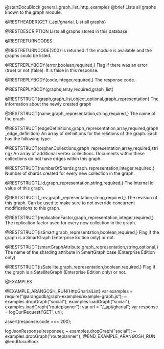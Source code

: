 
@startDocuBlock general_graph_list_http_examples
@brief Lists all graphs known to the graph module.

@RESTHEADER{GET /_api/gharial, List all graphs}

@RESTDESCRIPTION
Lists all graphs stored in this database.

@RESTRETURNCODES

@RESTRETURNCODE{200}
Is returned if the module is available and the graphs could be listed.

@RESTREPLYBODY{error,boolean,required,}
Flag if there was an error (true) or not (false).
It is false in this response.

@RESTREPLYBODY{code,integer,required,}
The response code.

@RESTREPLYBODY{graphs,array,required,graph_list}

@RESTSTRUCT{graph,graph_list,object,optional,graph_representation}
The information about the newly created graph

@RESTSTRUCT{name,graph_representation,string,required,}
The name of the graph

@RESTSTRUCT{edgeDefinitions,graph_representation,array,required,graph_edge_definition}
An array of definitions for the relations of the graph.
Each has the following type:

@RESTSTRUCT{orphanCollections,graph_representation,array,required,string}
An array of additional vertex collections.
Documents within these collections do not have edges within this graph.

@RESTSTRUCT{numberOfShards,graph_representation,integer,required,}
Number of shards created for every new collection in the graph.

@RESTSTRUCT{_id,graph_representation,string,required,}
The internal id value of this graph.

@RESTSTRUCT{_rev,graph_representation,string,required,}
The revision of this graph. Can be used to make sure to not override
concurrent modifications to this graph.

@RESTSTRUCT{replicationFactor,graph_representation,integer,required,}
The replication factor used for every new collection in the graph.

@RESTSTRUCT{isSmart,graph_representation,boolean,required,}
Flag if the graph is a SmartGraph (Enterprise Edition only) or not.

@RESTSTRUCT{smartGraphAttribute,graph_representation,string,optional,}
The name of the sharding attribute in SmartGraph case (Enterprise Edition only)

@RESTSTRUCT{isSatellite,graph_representation,boolean,required,}
Flag if the graph is a SatelliteGraph (Enterprise Edition only) or not.

@EXAMPLES

@EXAMPLE_ARANGOSH_RUN{HttpGharialList}
  var examples = require("@arangodb/graph-examples/example-graph.js");
~ examples.dropGraph("social");
  examples.loadGraph("social");
  examples.loadGraph("routeplanner");
  var url = "/_api/gharial";
  var response = logCurlRequest('GET', url);

  assert(response.code === 200);

  logJsonResponse(response);
~ examples.dropGraph("social");
~ examples.dropGraph("routeplanner");
@END_EXAMPLE_ARANGOSH_RUN
@endDocuBlock
